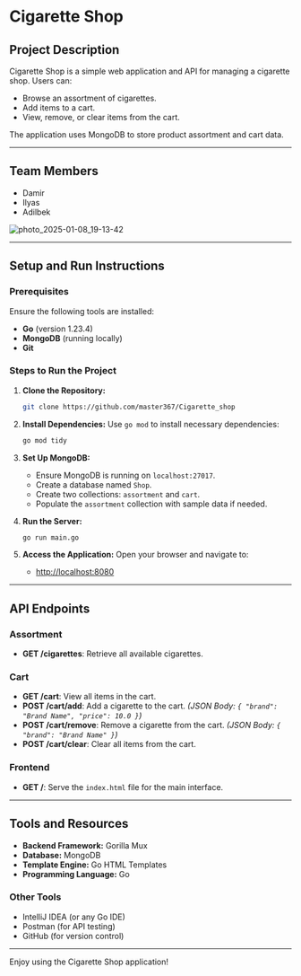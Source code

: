# Cigarette Shop

## Project Description

Cigarette Shop is a simple web application and API for managing a cigarette shop. Users can:

- Browse an assortment of cigarettes.
- Add items to a cart.
- View, remove, or clear items from the cart.

The application uses MongoDB to store product assortment and cart data.

---

## Team Members

- Damir
- Ilyas
- Adilbek

![photo_2025-01-08_19-13-42](https://github.com/user-attachments/assets/cd5aa63a-fba4-4ca0-9159-c95be9c109fa)


---

## Setup and Run Instructions

### Prerequisites

Ensure the following tools are installed:

- **Go** (version 1.23.4)
- **MongoDB** (running locally)
- **Git**

### Steps to Run the Project

1. **Clone the Repository:**
   ```bash
   git clone https://github.com/master367/Cigarette_shop
   ```

2. **Install Dependencies:**
   Use `go mod` to install necessary dependencies:
   ```bash
   go mod tidy
   ```

3. **Set Up MongoDB:**
   - Ensure MongoDB is running on `localhost:27017`.
   - Create a database named `Shop`.
   - Create two collections: `assortment` and `cart`.
   - Populate the `assortment` collection with sample data if needed.

4. **Run the Server:**
   ```bash
   go run main.go
   ```

5. **Access the Application:**
   Open your browser and navigate to:
   - [http://localhost:8080](http://localhost:8080)

---

## API Endpoints

### Assortment
- **GET /cigarettes**: Retrieve all available cigarettes.

### Cart
- **GET /cart**: View all items in the cart.
- **POST /cart/add**: Add a cigarette to the cart. *(JSON Body: `{ "brand": "Brand Name", "price": 10.0 }`)*
- **POST /cart/remove**: Remove a cigarette from the cart. *(JSON Body: `{ "brand": "Brand Name" }`)*
- **POST /cart/clear**: Clear all items from the cart.

### Frontend
- **GET /**: Serve the `index.html` file for the main interface.

---

## Tools and Resources

- **Backend Framework:** Gorilla Mux
- **Database:** MongoDB
- **Template Engine:** Go HTML Templates
- **Programming Language:** Go

### Other Tools

- IntelliJ IDEA (or any Go IDE)
- Postman (for API testing)
- GitHub (for version control)

---

Enjoy using the Cigarette Shop application!

